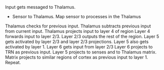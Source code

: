 Input gets messaged to Thalamus.  
 - Sensor to Thalamus.  Map sensor to processes in the Thalamus

Thalamus checks for previous input.
Thalamus subtracts previous input from current input.
Thalamus projects input to layer 4 of region
Layer 4 forwards input to layer 2/3.
Layer 2/3 outputs the rest of the region.
Layer 5 gets activated by layer 2/3 and layer 2/3 projections.
Layer 5 also gets activated by layer 1.
Layer 6 gets input from layer 2/3
Layer 6 projects to TRN as previous input.
Layer 5 projects to senses and to Thalamus matrix.
Matrix projects to similar regions of cortex as previous input to layer 1.
Repeat.
